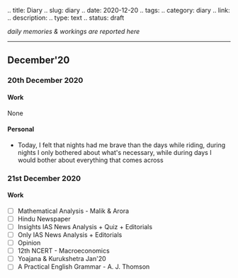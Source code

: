 .. title: Diary
.. slug: diary
.. date: 2020-12-20 
.. tags: 
.. category: diary
.. link: 
.. description: 
.. type: text
.. status: draft

*daily memories & workings are reported here*
<!-- TEASER_END -->

---

## December'20
### 20th December 2020
#### Work 
None
#### Personal
- Today, I felt that nights had me brave than the days while riding, during nights I only bothered about what's necessary, while during days I would bother about everything that comes across

### 21st December 2020
#### Work
- [ ] Mathematical Analysis - Malik & Arora
- [ ] Hindu Newspaper
- [ ] Insights IAS News Analysis + Quiz + Editorials
- [ ] Only IAS News Analysis + Editorials
- [ ] Opinion
- [ ] 12th NCERT - Macroeconomics
- [ ] Yoajana & Kurukshetra Jan'20
- [ ] A Practical English Grammar - A. J. Thomson

